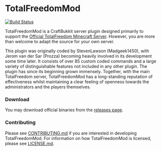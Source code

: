 # TotalFreedomMod #

[![Build Status](https://travis-ci.org/Wild1145/TotalFreedomMod.svg?branch=maventravisci)](https://travis-ci.org/Wild1145/TotalFreedomMod)

TotalFreedomMod is a CraftBukkit server plugin designed primarily to support the [Official TotalFreedom Minecraft Server](http://totalfreedom.me/). However, you are more than welcome to adapt the source for your own server.

This plugin was originally coded by StevenLawson (Madgeek1450), with Jerom van der Sar (Prozza) becoming heavily involved in its development some time later. It consists of over 85 custom coded commands and a large variety of distinguishable features not included in any other plugin. The plugin has since its beginning grown immensely. Together, with the main TotalFreedom server, TotalFreedomMod has a long-standing reputation of effectiveness whilst maintaining a clear feeling of openness towards the administrators and the players themselves.

### Download ###
You may download official binaries from the [releases page](https://github.com/TotalFreedom/TotalFreedomMod/releases).

### Contributing ###
Please see [CONTRIBUTING.md](CONTRIBUTING.md) if you are interested in developing TotalFreedomMod. For information on how TotalFreedomMod is licensed, please see [LICENSE.md](LICENSE.md).

